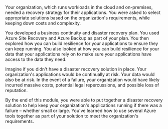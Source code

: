 Your organization, which runs workloads in the cloud and on-premises, needed a recovery strategy for their applications. You were asked to select appropriate solutions based on the organization's requirements, while keeping down costs and complexity.

You developed a business continuity and disaster recovery plan. You used Azure Site Recovery and Azure Backup as part of your plan. You then explored how you can build resilience for your applications to ensure they can keep running. You also looked at how you can build resilience for your data that your applications rely on to make sure your applications have access to the data they need.

Imagine if you didn't have a disaster recovery solution in place. Your organization's applications would be continually at risk. Your data would also be at risk. In the event of a failure, your organization would have likely incurred massive costs,  potential legal repercussions, and possible loss of reputation.

By the end of this module, you were able to put together a disaster recovery solution to help keep your organization's applications running if there was a failure – whether small or large. You've learned how to use several Azure tools together as part of your solution to meet the organization's requirements.
